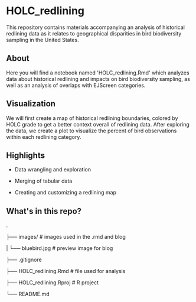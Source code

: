 # HOLC_redlining

This repository contains materials accompanying an analysis of historical redlining data as it relates to geographical disparities in bird biodiversity sampling in the United States.

## About

Here you will find a notebook named 'HOLC_redlining.Rmd' which analyzes data about historical redlining and impacts on bird biodiversity sampling, as well as an analysis of overlaps with EJScreen categories.

## Visualization

We will first create a map of historical redlining boundaries, colored by HOLC grade to get a better context overall of redlining data. After exploring the data, we create a plot to visualize the percent of bird observations within each redlining category.

## Highlights

-   Data wrangling and exploration

-   Merging of tabular data

-   Creating and customizing a redlining map

## What's in this repo?

.

├── images/ \# images used in the .rmd and blog

\| └── bluebird.jpg \# preview image for blog

├── .gitignore

├── HOLC_redlining.Rmd \# file used for analysis

├── HOLC_redlining.Rproj \# R project

└── README.md
